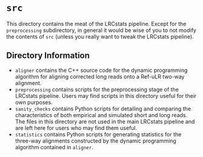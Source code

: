 # `src` #

This directory contains the meat of the LRCstats pipeline. Except for the `preprocessing` subdirectory, in general it would be wise of you to not modify the contents of `src` (unless you really want to tweak the LRCstats pipeline).

## Directory Information ##

* `aligner` contains the C++ source code for the dynamic programming algorithm for aligning corrected long reads onto a Ref-uLR two-way alignment.
* `preprocessing` contains scripts for the preprocessing stage of the LRCstats pipeline. Users may find scripts in this directory useful for their own purposes.
* `sanity_checks` contains Python scripts for detailing and comparing the characteristics of both empirical and simulated short and long reads. The files in this directory are not used in the main LRCstats pipeline and are left here for users who may find them useful.
* `statistics` contains Python scripts for generating statistics for the three-way alignments constructed by the dynamic programming algorithm contained in `aligner`.

